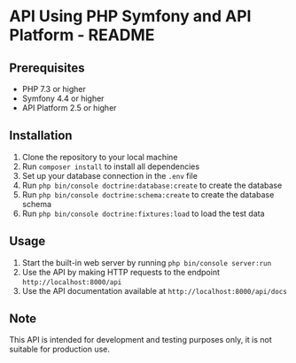 # API Using PHP Symfony and API Platform - README

## Prerequisites
- PHP 7.3 or higher
- Symfony 4.4 or higher
- API Platform 2.5 or higher

## Installation
1. Clone the repository to your local machine
2. Run `composer install` to install all dependencies
3. Set up your database connection in the `.env` file
4. Run `php bin/console doctrine:database:create` to create the database
5. Run `php bin/console doctrine:schema:create` to create the database schema
6. Run `php bin/console doctrine:fixtures:load` to load the test data

## Usage
1. Start the built-in web server by running `php bin/console server:run`
2. Use the API by making HTTP requests to the endpoint `http://localhost:8000/api`
3. Use the API documentation available at `http://localhost:8000/api/docs`

## Note
This API is intended for development and testing purposes only, it is not suitable for production use.